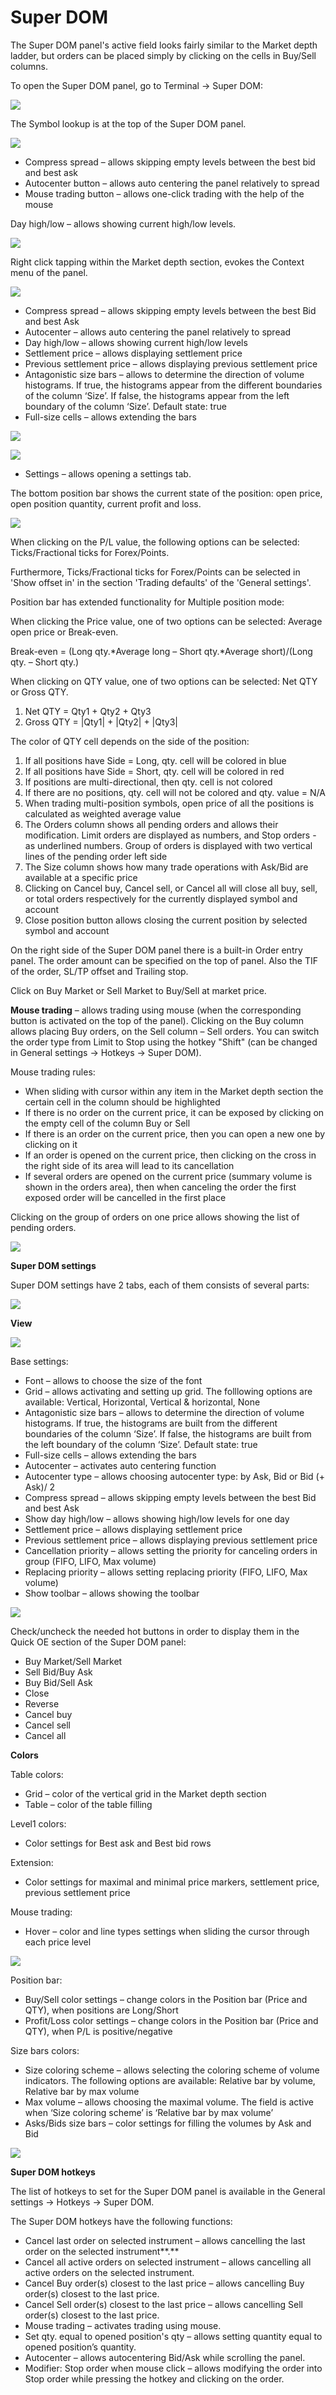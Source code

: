# Super DOM

The Super DOM panel's active field looks fairly similar to the Market depth ladder, but orders can be placed simply by clicking on the cells in Buy/Sell columns.

To open the Super DOM panel, go to Terminal -&gt; Super DOM:

![](../../.gitbook/assets/31.png)

The Symbol lookup is at the top of the Super DOM panel.

![](../../.gitbook/assets/32.png)

* Compress spread – allows skipping empty levels between the best bid and best ask
* Autocenter button – allows auto centering the panel relatively to spread
* Mouse trading button – allows one-click trading with the help of the mouse

Day high/low – allows showing current high/low levels.

![](../../.gitbook/assets/33.png)

Right click tapping within the Market depth section, evokes the Context menu of the panel.

![](../../.gitbook/assets/34-1.png)

* Compress spread – allows skipping empty levels between the best Bid and best Ask
* Autocenter – allows auto centering the panel relatively to spread
* Day high/low – allows showing current high/low levels
* Settlement price – allows displaying settlement price
* Previous settlement price – allows displaying previous settlement price
* Antagonistic size bars – allows to determine the direction of volume histograms. If true, the histograms appear from the different boundaries of the column ‘Size’. If false, the histograms appear from the left boundary of the column ‘Size’. Default state: true
* Full-size cells – allows extending the bars

![](../../.gitbook/assets/35-1.png)

![](../../.gitbook/assets/36-1.png)

* Settings – allows opening a settings tab.

The bottom position bar shows the current state of the position: open price, open position quantity, current profit and loss.

![](../../.gitbook/assets/p-bar.png)

When clicking on the P/L value, the following options can be selected: Ticks/Fractional ticks for Forex/Points.

Furthermore, Ticks/Fractional ticks for Forex/Points can be selected in 'Show offset in' in the section 'Trading defaults' of the 'General settings'.

Position bar has extended functionality for Multiple position mode:

When clicking the Price value, one of two options can be selected: Average open price or Break-even.

Break-even = \(Long qty.\*Average long – Short qty.\*Average short\)/\(Long qty. – Short qty.\)

When clicking on QTY value, one of two options can be selected: Net QTY or Gross QTY.

1. Net QTY = Qty1 + Qty2 + Qty3
2. Gross QTY = \|Qty1\| + \|Qty2\| + \|Qty3\|

The color of QTY cell depends on the side of the position:

1. If all positions have Side = Long, qty. cell will be colored in blue
2. If all positions have Side = Short, qty. cell will be colored in red
3. If positions are multi-directional, then qty. cell is not colored
4. If there are no positions, qty. cell will not be colored and qty. value = N/A
5. When trading multi-position symbols, open price of all the positions is calculated as weighted average value
6. The Orders column shows all pending orders and allows their modification. Limit orders are displayed as numbers, and Stop orders - as underlined numbers. Group of orders is displayed with two vertical lines of the pending order left side
7. The Size column shows how many trade operations with Ask/Bid are available at a specific price
8. Clicking on Cancel buy, Cancel sell, or Cancel all will close all buy, sell, or total orders respectively for the currently displayed symbol and account
9. Close position button allows closing the current position by selected symbol and account

On the right side of the Super DOM panel there is a built-in Order entry panel. The order amount can be specified on the top of panel. Also the TIF of the order, SL/TP offset and Trailing stop.

Click on Buy Market or Sell Market to Buy/Sell at market price.

**Mouse trading** – allows trading using mouse \(when the corresponding button is activated on the top of the panel\). Clicking on the Buy column allows placing Buy orders, on the Sell column – Sell orders. You can switch the order type from Limit to Stop using the hotkey "Shift" \(can be changed in General settings -&gt; Hotkeys -&gt; Super DOM\).

Mouse trading rules:

* When sliding with cursor within any item in the Market depth section the certain cell in the column should be highlighted
* If there is no order on the current price, it can be exposed by clicking on the empty cell of the column Buy or Sell
* If there is an order on the current price, then you can open a new one by clicking on it
* If an order is opened on the current price, then clicking on the cross in the right side of its area will lead to its cancellation
* If several orders are opened on the current price \(summary volume is shown in the orders area\), then when canceling the order the first exposed order will be cancelled in the first place

Clicking on the group of orders on one price allows showing the list of pending orders.

![](../../.gitbook/assets/sup.png)

**Super DOM settings**

Super DOM settings have 2 tabs, each of them consists of several parts:

![](../../.gitbook/assets/view.png)

**View**

![](../../.gitbook/assets/view2.png)

Base settings:

* Font – allows to choose the size of the font
* Grid – allows activating and setting up grid. The folllowing options are available: Vertical, Horizontal, Vertical & horizontal, None
* Antagonistic size bars – allows to determine the direction of volume histograms. If true, the histograms are built from the different boundaries of the column ‘Size’. If false, the histograms are built from the left boundary of the column ‘Size’. Default state: true
* Full-size cells – allows extending the bars
* Autocenter – activates auto centering function
* Autocenter type – allows choosing autocenter type: by Ask, Bid or Bid \(+ Ask\)/ 2
* Compress spread – allows skipping empty levels between the best Bid and best Ask
* Show day high/low – allows showing high/low levels for one day
* Settlement price – allows displaying settlement price
* Previous settlement price – allows displaying previous settlement price
* Cancellation priority – allows setting the priority for canceling orders in group \(FIFO, LIFO, Max volume\)
* Replacing priority – allows setting replacing priority \(FIFO, LIFO, Max volume\)
* Show toolbar – allows showing the toolbar

![](../../.gitbook/assets/d1.png)

Check/uncheck the needed hot buttons in order to display them in the Quick OE section of the Super DOM panel:

* Buy Market/Sell Market
* Sell Bid/Buy Ask
* Buy Bid/Sell Ask
* Close
* Reverse
* Cancel buy
* Cancel sell
* Cancel all

**Colors**

Table colors:

* Grid – color of the vertical grid in the Market depth section
* Table – color of the table filling

Level1 colors:

* Color settings for Best ask and Best bid rows

Extension:

* Color settings for maximal and minimal price markers, settlement price, previous settlement price

Mouse trading:

* Hover – color and line types settings when sliding the cursor through each price level

![](../../.gitbook/assets/d5.png)

Position bar:

* Buy/Sell color settings – change colors in the Position bar \(Price and QTY\), when positions are Long/Short
* Profit/Loss color settings – change colors in the Position bar \(Price and QTY\), when P/L is positive/negative

Size bars colors:

* Size coloring scheme – allows selecting the coloring scheme of volume indicators. The following options are available: Relative bar by volume, Relative bar by max volume
* Max volume – allows choosing the maximal volume. The field is active when ‘Size coloring scheme’ is ‘Relative bar by max volume’
* Asks/Bids size bars – color settings for filling the volumes by Ask and Bid

![](../../.gitbook/assets/d61.png)

**Super DOM hotkeys**

The list of hotkeys to set for the Super DOM panel is available in the General settings -&gt; Hotkeys -&gt; Super DOM.

The Super DOM hotkeys have the following functions:

* Cancel last order on selected instrument – allows cancelling the last order on the selected instrument**.**
* Cancel all active orders on selected instrument – allows cancelling all active orders on the selected instrument.
* Cancel Buy order\(s\) closest to the last price – allows cancelling Buy order\(s\) closest to the last price.
* Cancel Sell order\(s\) closest to the last price – allows cancelling Sell order\(s\) closest to the last price.
* Mouse trading – activates trading using mouse.
* Set qty. equal to opened position's qty – allows setting quantity equal to opened position’s quantity.
* Autocenter – allows autocentering Bid/Ask while scrolling the panel.
* Modifier: Stop order when mouse click – allows modifying the order into Stop order while pressing the hotkey and clicking on the order.

